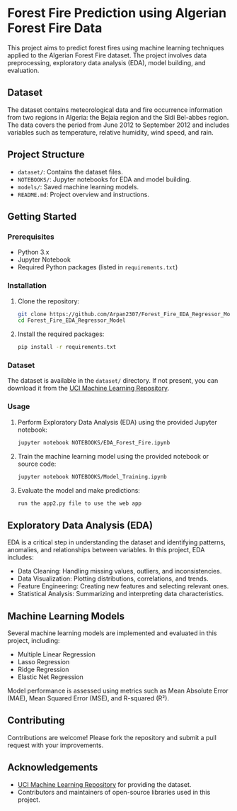 # Forest Fire Prediction using Algerian Forest Fire Data

This project aims to predict forest fires using machine learning techniques applied to the Algerian Forest Fire dataset. The project involves data preprocessing, exploratory data analysis (EDA), model building, and evaluation.

## Dataset

The dataset contains meteorological data and fire occurrence information from two regions in Algeria: the Bejaia region and the Sidi Bel-abbes region. The data covers the period from June 2012 to September 2012 and includes variables such as temperature, relative humidity, wind speed, and rain.

## Project Structure

- `dataset/`: Contains the dataset files.
- `NOTEBOOKS/`: Jupyter notebooks for EDA and model building.
- `models/`: Saved machine learning models.
- `README.md`: Project overview and instructions.

## Getting Started

### Prerequisites

- Python 3.x
- Jupyter Notebook
- Required Python packages (listed in `requirements.txt`)

### Installation

1. Clone the repository:
    ```sh
    git clone https://github.com/Arpan2307/Forest_Fire_EDA_Regressor_Model
    cd Forest_Fire_EDA_Regressor_Model
    ```

2. Install the required packages:
    ```sh
    pip install -r requirements.txt
    ```

### Dataset

The dataset is available in the `dataset/` directory. If not present, you can download it from the [UCI Machine Learning Repository](https://archive.ics.uci.edu/ml/datasets/Algerian+Forest+Fires+Dataset).

### Usage

1. Perform Exploratory Data Analysis (EDA) using the provided Jupyter notebook:
    ```sh
    jupyter notebook NOTEBOOKS/EDA_Forest_Fire.ipynb
    ```

2. Train the machine learning model using the provided notebook or source code:
    ```sh
    jupyter notebook NOTEBOOKS/Model_Training.ipynb
    ```

3. Evaluate the model and make predictions:
    ```sh
    run the app2.py file to use the web app
    ```

## Exploratory Data Analysis (EDA)

EDA is a critical step in understanding the dataset and identifying patterns, anomalies, and relationships between variables. In this project, EDA includes:

- Data Cleaning: Handling missing values, outliers, and inconsistencies.
- Data Visualization: Plotting distributions, correlations, and trends.
- Feature Engineering: Creating new features and selecting relevant ones.
- Statistical Analysis: Summarizing and interpreting data characteristics.

## Machine Learning Models

Several machine learning models are implemented and evaluated in this project, including:

- Multiple Linear Regression
- Lasso Regression
- Ridge Regression
- Elastic Net Regression


Model performance is assessed using metrics such as Mean Absolute Error (MAE), Mean Squared Error (MSE), and R-squared (R²).


## Contributing

Contributions are welcome! Please fork the repository and submit a pull request with your improvements.

## Acknowledgements

- [UCI Machine Learning Repository](https://archive.ics.uci.edu/ml/index.php) for providing the dataset.
- Contributors and maintainers of open-source libraries used in this project.
